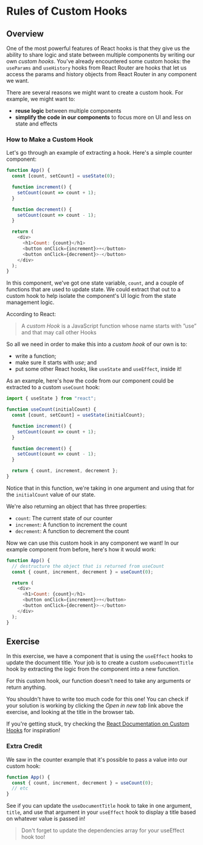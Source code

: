 # Rules of Custom Hooks

## Overview

One of the most powerful features of React hooks is that they give us the
ability to share logic and state between multiple components by writing our own
_custom hooks_. You've already encountered some custom hooks: the `useParams`
and `useHistory` hooks from React Router are hooks that let us access the params
and history objects from React Router in any component we want.

There are several reasons we might want to create a custom hook. For example, we
might want to:

- **reuse logic** between multiple components
- **simplify the code in our components** to focus more on UI and less on state
  and effects

### How to Make a Custom Hook

Let's go through an example of extracting a hook. Here's a simple counter
component:

```js
function App() {
  const [count, setCount] = useState(0);

  function increment() {
    setCount(count => count + 1);
  }

  function decrement() {
    setCount(count => count - 1);
  }

  return (
    <div>
      <h1>Count: {count}</h1>
      <button onClick={increment}>+</button>
      <button onClick={decrement}>-</button>
    </div>
  );
}
```

In this component, we've got one state variable, `count`, and a couple of
functions that are used to update state. We could extract that out to a custom
hook to help isolate the component's UI logic from the state management logic.

According to React:

> A _custom Hook_ is a JavaScript function whose name starts with ”use” and that
> may call other Hooks

So all we need in order to make this into a _custom hook_ of our own is to:

- write a function;
- make sure it starts with _use_; and
- put some other React hooks, like `useState` and `useEffect`, inside it!

As an example, here's how the code from our component could be extracted to a
custom `useCount` hook:

```js
import { useState } from "react";

function useCount(initialCount) {
  const [count, setCount] = useState(initialCount);

  function increment() {
    setCount(count => count + 1);
  }

  function decrement() {
    setCount(count => count - 1);
  }

  return { count, increment, decrement };
}
```

Notice that in this function, we're taking in one argument and using that for
the `initialCount` value of our state.

We're also returning an object that has three properties:

- `count`: The current state of our counter
- `increment`: A function to increment the count
- `decrement`: A function to decrement the count

Now we can use this custom hook in any component we want! In our example
component from before, here's how it would work:

```js
function App() {
  // destructure the object that is returned from useCount
  const { count, increment, decrement } = useCount(0);

  return (
    <div>
      <h1>Count: {count}</h1>
      <button onClick={increment}>+</button>
      <button onClick={decrement}>-</button>
    </div>
  );
}
```

## Exercise

In this exercise, we have a component that is using the `useEffect` hooks to
update the document title. Your job is to create a custom `useDocumentTitle`
hook by extracting the logic from the component into a new function.

For this custom hook, our function doesn't need to take any arguments or return
anything.

You shouldn't have to write too much code for this one! You can check if your
solution is working by clicking the _Open in new tab_ link above the exercise,
and looking at the title in the browser tab.

If you're getting stuck, try checking the
[React Documentation on Custom Hooks](https://reactjs.org/docs/hooks-custom.html)
for inspiration!

### Extra Credit

We saw in the counter example that it's possible to pass a value into our custom
hook:

```js
function App() {
  const { count, increment, decrement } = useCount(0);
  // etc
}
```

See if you can update the `useDocumentTitle` hook to take in one argument,
`title`, and use that argument in your `useEffect` hook to display a title based
on whatever value is passed in!

> Don't forget to update the dependencies array for your useEffect hook too!
